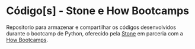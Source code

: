 # Código[s] - Stone e How Bootcamps

Repositorio para armazenar e compartilhar os códigos desenvolvidos durante o bootcamp de Python, oferecido pela [Stone](https://www.linkedin.com/search/results/all/?keywords=stone&origin=RICH_QUERY_SUGGESTION&position=0&searchId=a80251d3-37c9-471c-8c96-fc10e8460807&sid=9o7) em parceria com a [How Bootcamps](https://www.linkedin.com/search/results/all/?keywords=how%20bootcamps&origin=RICH_QUERY_SUGGESTION&position=2&searchId=4c10f727-0311-47f3-b5b0-bd799408335b&sid=X8*).